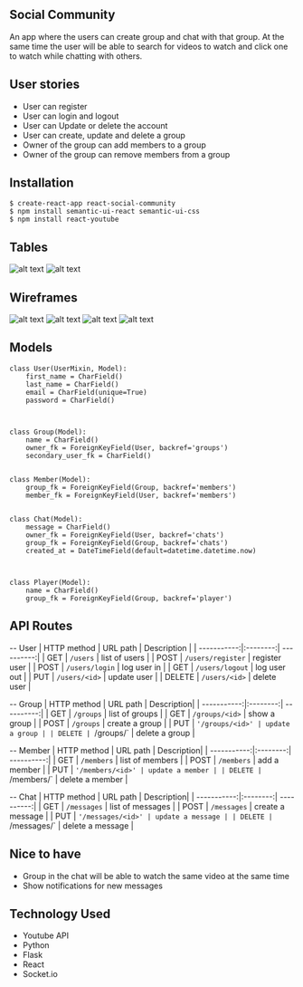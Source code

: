 ## Social Community

An app where the users can create group and chat with that group. At the same time the user will be able to search for videos to watch and click one to watch while chatting with others.


## User stories

* User can register
* User can login and logout
* User can Update or delete the account
* User can create, update and delete a group
* Owner of the group can add members to a group
* Owner of the group can remove members from a group


## Installation

```
$ create-react-app react-social-community
$ npm install semantic-ui-react semantic-ui-css
$ npm install react-youtube
```


## Tables

![alt text](https://i.imgur.com/9ZTaafK.jpg?1)
![alt text](https://i.imgur.com/cTBL3Y0.jpg?1)


## Wireframes

![alt text](https://i.imgur.com/DSEr0uy.jpg?1)
![alt text](https://i.imgur.com/4yn0nMU.jpg?1)
![alt text](https://i.imgur.com/5C7ztlz.jpg?1)
![alt text](https://i.imgur.com/BUwa4Iv.jpg?1)


## Models 
```
class User(UserMixin, Model):
	first_name = CharField()
	last_name = CharField()
	email = CharField(unique=True)
	password = CharField()



class Group(Model):
	name = CharField()
	owner_fk = ForeignKeyField(User, backref='groups')
	secondary_user_fk = CharField()


class Member(Model):
	group_fk = ForeignKeyField(Group, backref='members')
	member_fk = ForeignKeyField(User, backref='members')


class Chat(Model):
	message = CharField()
	owner_fk = ForeignKeyField(User, backref='chats')
	group_fk = ForeignKeyField(Group, backref='chats')
	created_at = DateTimeField(default=datetime.datetime.now)



class Player(Model):
	name = CharField()
	group_fk = ForeignKeyField(Group, backref='player')
```

## API Routes

-- User
| HTTP method | URL path | Description |
| -----------:|:--------:| ----------:|
| GET | `/users` | list of users |
| POST | `/users/register` | register user |
| POST | `/users/login` | log user in |
| GET | `/users/logout` | log user out |
| PUT | `/users/<id>` | update user |
| DELETE | `/users/<id>` | delete user |


-- Group
| HTTP method | URL path | Description|
| -----------:|:--------:| ----------:|
| GET | `/groups` | list of groups |
| GET | `/groups/<id>` | show a group |
| POST | `/groups` | create a group |
| PUT | `'/groups/<id>' | update a group |
| DELETE | `/groups/<id>` | delete a group |


-- Member
| HTTP method | URL path | Description|
| -----------:|:--------:| ----------:|
| GET | `/members` | list of members |
| POST | `/members` | add a member |
| PUT | `'/members/<id>' | update a member |
| DELETE | `/members/<id>` | delete a member |


-- Chat
| HTTP method | URL path | Description|
| -----------:|:--------:| ----------:|
| GET | `/messages` | list of messages |
| POST | `/messages` | create a message |
| PUT | `'/messages/<id>' | update a message |
| DELETE | `/messages/<id>` | delete a message |



## Nice to have

* Group in the chat will be able to watch the same video at the same time
* Show notifications for new messages


## Technology Used

* Youtube API
* Python
* Flask
* React
* Socket.io
